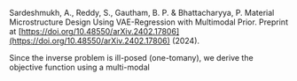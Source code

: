 Sardeshmukh, A., Reddy, S., Gautham, B. P. & Bhattacharyya, P. Material Microstructure Design Using VAE-Regression with Multimodal Prior. Preprint at [https://doi.org/10.48550/arXiv.2402.17806](https://doi.org/10.48550/arXiv.2402.17806) (2024).

Since the inverse problem is ill-posed (one-tomany), we derive the objective function using a multi-modal
